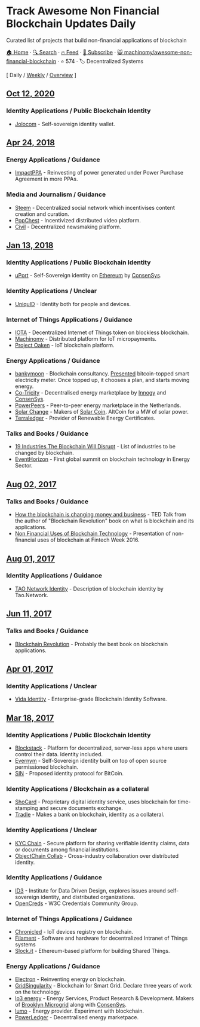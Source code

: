 # Track Awesome Non Financial Blockchain Updates Daily

Curated list of projects that build non-financial applications of blockchain

[🏠 Home](/README.md) · [🔍 Search](https://test.trackawesomelist.com/search/) · [🔥 Feed](https://test.trackawesomelist.com/machinomy/awesome-non-financial-blockchain/feed.xml) · [📮 Subscribe](https://trackawesomelist.us17.list-manage.com/subscribe?u=d2f0117aa829c83a63ec63c2f&id=36a103854c) · [😺 machinomy/awesome-non-financial-blockchain](https://github.com/machinomy/awesome-non-financial-blockchain/blob/master/readme.md) · ⭐ 574 · 🏷️ Decentralized Systems

[ Daily / [Weekly](/content/machinomy/awesome-non-financial-blockchain/week/README.md) / [Overview](/content/machinomy/awesome-non-financial-blockchain/readme/README.md) ]



## [Oct 12, 2020](/content/2020/10/12/README.md)

### Identity Applications / Public Blockchain Identity

*   [Jolocom](https://jolocom.com) - Self-sovereign identity wallet.

## [Apr 24, 2018](/content/2018/04/24/README.md)

### Energy Applications / Guidance

*   [ImpactPPA](https://impactppa.com) - Reinvesting of power generated under Power Purchase Agreement in more PPAs.

### Media and Journalism / Guidance

*   [Steem](https://steem.io) - Decentralized social network which incentivises content creation and curation.
*   [PopChest](https://popchest.com) - Incentivized distributed video platform.
*   [Civil](https://joincivil.com) - Decentralized newsmaking platform.

## [Jan 13, 2018](/content/2018/01/13/README.md)

### Identity Applications / Public Blockchain Identity

*   [uPort](https://www.uport.me) - Self-Sovereign identity on [Ethereum](https://ethereum.org) by [ConsenSys](https://consensys.net).

### Identity Applications / Unclear

*   [UniquID](http://uniquid.com) - Identity both for people and devices.

### Internet of Things Applications / Guidance

*   [IOTA](http://www.iotatoken.com) - Decentralized Internet of Things token on blockless blockchain.
*   [Machinomy](http://machinomy.com) - Distributed platform for IoT micropayments.
*   [Project Oaken](https://www.projectoaken.com) - IoT blockchain platform.

### Energy Applications / Guidance

*   [bankymoon](http://bankymoon.co.za/) - Blockchain consultancy. [Presented](http://goo.gl/L6vJBx) bitcoin-topped smart electricity meter. Once topped up, it chooses a plan, and starts moving energy.
*   [Co-Tricity](https://co-tricity.com/) - Decentralised energy marketplace by [Innogy](https://innovationhub.innogy.com/) and [ConsenSys](https://consensys.net).
*   [PowerPeers](https://www.powerpeers.nl/) - Peer-to-peer energy marketplace in the Netherlands.
*   [Solar Change](http://www.solarchange.co/) - Makers of [Solar Coin](http://solarcoin.org/). AltCoin for a MW of solar power.
*   [Terraledger](https://terraledger.com) - Provider of Renewable Energy Certificates.

### Talks and Books / Guidance

*   [19 Industries The Blockchain Will Disrupt](https://www.youtube.com/watch?v=G3psxs3gyf8) - List of industries to be changed by blockchain.
*   [EventHorizon](http://eventhorizon2017.com) - First global summit on blockchain technology in Energy Sector.

## [Aug 02, 2017](/content/2017/08/02/README.md)

### Talks and Books / Guidance

*   [How the blockchain is changing money and business](https://www.youtube.com/watch?v=Pl8OlkkwRpc) - TED Talk from the author of "Blockchain Revolution" book on what is blockchain and its applications.
*   [Non Financial Uses of Blockchain Technology](https://www.youtube.com/watch?v=GGCHaphRjoM) - Presentation of non-financial uses of blockchain at Fintech Week 2016.

## [Aug 01, 2017](/content/2017/08/01/README.md)

### Identity Applications / Guidance

*   [TAO Network Identity](http://tao.network/portfolio-item/the-identity-system/) - Description of blockchain identity by Tao.Network.

## [Jun 11, 2017](/content/2017/06/11/README.md)

### Talks and Books / Guidance

*   [Blockchain Revolution](http://blockchain-revolution.com) - Probably the best book on blockchain applications.

## [Apr 01, 2017](/content/2017/04/01/README.md)

### Identity Applications / Unclear

*   [Vida Identity](https://vidaidentity.com) - Enterprise-grade Blockchain Identity Software.

## [Mar 18, 2017](/content/2017/03/18/README.md)

### Identity Applications / Public Blockchain Identity

*   [Blockstack](https://blockstack.org) - Platform for decentralized, server-less apps where users control their data. Identity included.
*   [Evernym](http://www.evernym.com) - Self-Sovereign identity built on top of open source permissioned blockchain.
*   [SIN](https://en.bitcoin.it/wiki/Identity_protocol_v1) - Proposed identity protocol for BitCoin.

### Identity Applications / Blockchain as a collateral

*   [ShoCard](https://shocard.com) - Proprietary digital identity service, uses blockchain for time-stamping and secure documents exchange.
*   [Tradle](https://tradle.io/) - Makes a bank on blockchain, identity as a collateral.

### Identity Applications / Unclear

*   [KYC Chain](http://kyc-chain.com) - Secure platform for sharing verifiable identity claims, data or documents among financial institutions.
*   [ObjectChain Collab](http://www.objectchain-collab.com) - Cross-industry collaboration over distributed identity.

### Identity Applications / Guidance

*   [ID3](https://idcubed.org) - Institute for Data Driven Design, explores issues around self-sovereign identity, and distributed organizations.
*   [OpenCreds](http://opencreds.org) - W3C Credentials Community Group.

### Internet of Things Applications / Guidance

*   [Chronicled](http://www.chronicled.com) - IoT devices registry on blockchain.
*   [Filament](http://filament.com) - Software and hardware for decentralized Intranet of Things systems
*   [Slock.it](https://slock.it) - Ethereum-based platform for building Shared Things.

### Energy Applications / Guidance

*   [Electron](http://www.electron.org.uk/) - Reinventing energy on blockchain.
*   [GridSingularity](http://gridsingularity.com) - Blockchain for Smart Grid. Declare three years of work on the technology.
*   [lo3 energy](http://lo3energy.com) - Energy Services, Product Research & Development. Makers of [Brooklyn Microgrid](http://brooklynmicrogrid.com) along with [ConsenSys](https://consensys.net).
*   [lumo](https://lumoenergy.com.au) - Energy provider. Experiment with blockchain.
*   [PowerLedger](https://powerledger.io) - Decentralised energy marketpace.